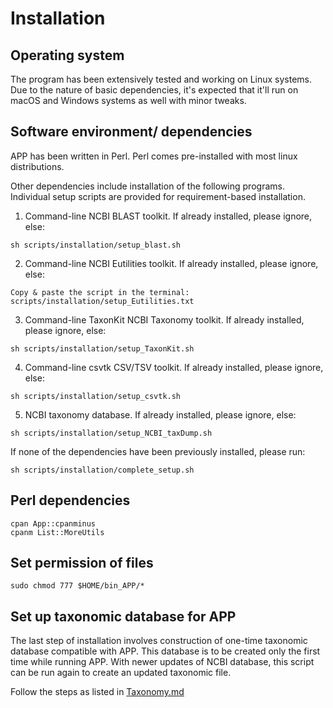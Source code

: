 # Installation

## Operating system

The program has been extensively tested and working on Linux systems. Due to the nature of basic dependencies, it's expected that it'll run on macOS and Windows systems as well with minor tweaks.

##  Software environment/ dependencies
 APP has been written in Perl. Perl comes pre-installed with most linux distributions. 
 
 Other dependencies include installation of the following programs. Individual setup scripts are provided for requirement-based installation.
  
 1. Command-line NCBI BLAST toolkit. If already installed, please ignore, else: 
 ```
sh scripts/installation/setup_blast.sh
```

 2. Command-line NCBI Eutilities toolkit. If already installed, please ignore, else: 
 ```
Copy & paste the script in the terminal: scripts/installation/setup_Eutilities.txt
```
 
 3. Command-line TaxonKit NCBI Taxonomy toolkit. If already installed, please ignore, else: 
 ```
sh scripts/installation/setup_TaxonKit.sh
```

 4. Command-line csvtk CSV/TSV toolkit. If already installed, please ignore, else: 
 ```
sh scripts/installation/setup_csvtk.sh
```

 5. NCBI taxonomy database. If already installed, please ignore, else: 
 ```
sh scripts/installation/setup_NCBI_taxDump.sh
```

If none of the dependencies have been previously installed, please run: 

```
sh scripts/installation/complete_setup.sh
```
## Perl dependencies

```
cpan App::cpanminus
cpanm List::MoreUtils 
```

## Set permission of files
```
sudo chmod 777 $HOME/bin_APP/*
```
## Set up taxonomic database for APP

The last step of installation involves construction of one-time taxonomic database compatible with APP. This database is to be created only the first time while running APP. With newer updates of NCBI database, this script can be run again to create an updated taxonomic file. 

Follow the steps as listed in [Taxonomy.md](https://github.com/sohamsg90/APP-Alieness-by-Phyletic-Pattern/blob/main/docs/Taxonomy.md) 
